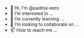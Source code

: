 - 👋 Hi, I’m @padma-eero
- 👀 I’m interested in ...
- 🌱 I’m currently learning ...
- 💞️ I’m looking to collaborate on ...
- 📫 How to reach me ...

<!---
padma-eero/padma-eero is a ✨ special ✨ repository because its `README.md` (this file) appears on your GitHub profile.
You can click the Preview link to take a look at your changes.
--->
